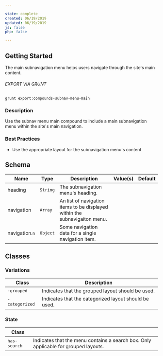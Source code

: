 ```yaml
---

state: complete
created: 06/19/2019
updated: 06/19/2019
js: false
php: false

---
```


## Getting Started

The main subnavigation menu helps users navigate through the site's main content.

###### EXPORT VIA GRUNT

```
grunt export:compounds-subnav-menu-main
```


### Description

Use the subnav menu main compound to include a main subnavigation menu within the site's main navigation.


### Best Practices

- Use the appropriate layout for the subnavigation menu's content


## Schema

| Name            | Type        | Description                                                                   | Value(s)  | Default   |
|-----------------|-------------|-------------------------------------------------------------------------------|-----------|-----------|
| heading         | `String`    | The subnavigation menu's heading.                                             |           |           |
| navigation      | `Array`     | An list of navigation items to be displayed within the subnavigaiton menu.    |           |           |
| navigation.`n`  | `Object`    | Some navigation data for a single navigation item.                            |           |           |

## Classes

### Variations

| Class           | Description                                           |
|-----------------|-------------------------------------------------------|
| `-grouped`      | Indicates that the grouped layout should be used.     |
| `-categorized`  | Indicates that the categorized layout should be used. |

### State

| Class         |                                                                                     |
|---------------|-------------------------------------------------------------------------------------|
| `has-search`  | Indicates that the menu contains a search box. Only applicable for grouped layouts. |
